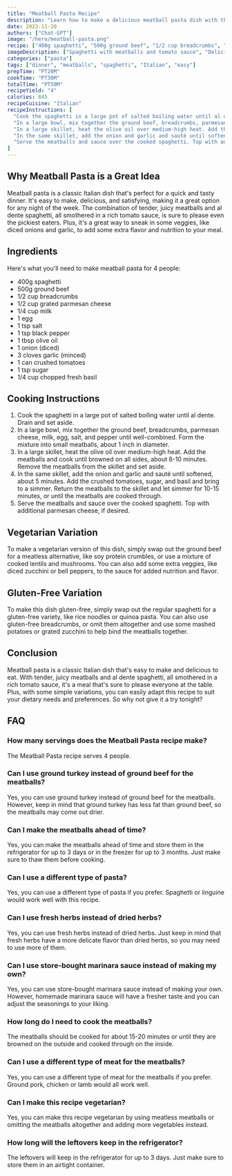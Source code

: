 ```yaml
---
title: "Meatball Pasta Recipe"
description: "Learn how to make a delicious meatball pasta dish with this easy recipe. Perfect for a quick and tasty dinner!"
date: 2022-11-20
authors: ["Chat-GPT"]
image: "/hero/meatball-pasta.png"
recipe: ["400g spaghetti", "500g ground beef", "1/2 cup breadcrumbs", "1/2 cup grated parmesan cheese", "1/4 cup milk", "1 egg", "1 tsp salt", "1 tsp black pepper", "1 tbsp olive oil", "1 onion (diced)", "3 cloves garlic (minced)", "1 can crushed tomatoes", "1 tsp sugar", "1/4 cup chopped fresh basil"]
imageDescription: ["Spaghetti with meatballs and tomato sauce", "Delicious Italian dish", "Served with parmesan cheese", "Perfect for a family dinner"]
categories: ["pasta"]
tags: ["dinner", "meatballs", "spaghetti", "Italian", "easy"]
prepTime: "PT20M"
cookTime: "PT30M"
totalTime: "PT50M"
recipeYield: "4"
calories: 645
recipeCuisine: "Italian"
recipeInstructions: [
  "Cook the spaghetti in a large pot of salted boiling water until al dente. Drain and set aside.",
  "In a large bowl, mix together the ground beef, breadcrumbs, parmesan cheese, milk, egg, salt, and pepper until well-combined. Form the mixture into small meatballs, about 1 inch in diameter.",
  "In a large skillet, heat the olive oil over medium-high heat. Add the meatballs and cook until browned on all sides, about 8-10 minutes. Remove the meatballs from the skillet and set aside.",
  "In the same skillet, add the onion and garlic and sauté until softened, about 5 minutes. Add the crushed tomatoes, sugar, and basil and bring to a simmer. Return the meatballs to the skillet and let simmer for 10-15 minutes, or until the meatballs are cooked through.",
  "Serve the meatballs and sauce over the cooked spaghetti. Top with additional parmesan cheese, if desired."
]
---
```


## Why Meatball Pasta is a Great Idea

Meatball pasta is a classic Italian dish that's perfect for a quick and tasty dinner. It's easy to make, delicious, and satisfying, making it a great option for any night of the week. The combination of tender, juicy meatballs and al dente spaghetti, all smothered in a rich tomato sauce, is sure to please even the pickiest eaters. Plus, it's a great way to sneak in some veggies, like diced onions and garlic, to add some extra flavor and nutrition to your meal.

## Ingredients

Here's what you'll need to make meatball pasta for 4 people:

- 400g spaghetti
- 500g ground beef
- 1/2 cup breadcrumbs
- 1/2 cup grated parmesan cheese
- 1/4 cup milk
- 1 egg
- 1 tsp salt
- 1 tsp black pepper
- 1 tbsp olive oil
- 1 onion (diced)
- 3 cloves garlic (minced)
- 1 can crushed tomatoes
- 1 tsp sugar
- 1/4 cup chopped fresh basil

## Cooking Instructions

1. Cook the spaghetti in a large pot of salted boiling water until al dente. Drain and set aside.
2. In a large bowl, mix together the ground beef, breadcrumbs, parmesan cheese, milk, egg, salt, and pepper until well-combined. Form the mixture into small meatballs, about 1 inch in diameter.
3. In a large skillet, heat the olive oil over medium-high heat. Add the meatballs and cook until browned on all sides, about 8-10 minutes. Remove the meatballs from the skillet and set aside.
4. In the same skillet, add the onion and garlic and sauté until softened, about 5 minutes. Add the crushed tomatoes, sugar, and basil and bring to a simmer. Return the meatballs to the skillet and let simmer for 10-15 minutes, or until the meatballs are cooked through.
5. Serve the meatballs and sauce over the cooked spaghetti. Top with additional parmesan cheese, if desired.

## Vegetarian Variation

To make a vegetarian version of this dish, simply swap out the ground beef for a meatless alternative, like soy protein crumbles, or use a mixture of cooked lentils and mushrooms. You can also add some extra veggies, like diced zucchini or bell peppers, to the sauce for added nutrition and flavor.

## Gluten-Free Variation

To make this dish gluten-free, simply swap out the regular spaghetti for a gluten-free variety, like rice noodles or quinoa pasta. You can also use gluten-free breadcrumbs, or omit them altogether and use some mashed potatoes or grated zucchini to help bind the meatballs together.

## Conclusion

Meatball pasta is a classic Italian dish that's easy to make and delicious to eat. With tender, juicy meatballs and al dente spaghetti, all smothered in a rich tomato sauce, it's a meal that's sure to please everyone at the table. Plus, with some simple variations, you can easily adapt this recipe to suit your dietary needs and preferences. So why not give it a try tonight?

## FAQ

### How many servings does the Meatball Pasta recipe make?

The Meatball Pasta recipe serves 4 people.

### Can I use ground turkey instead of ground beef for the meatballs?

Yes, you can use ground turkey instead of ground beef for the meatballs. However, keep in mind that ground turkey has less fat than ground beef, so the meatballs may come out drier.

### Can I make the meatballs ahead of time?

Yes, you can make the meatballs ahead of time and store them in the refrigerator for up to 3 days or in the freezer for up to 3 months. Just make sure to thaw them before cooking.

### Can I use a different type of pasta?

Yes, you can use a different type of pasta if you prefer. Spaghetti or linguine would work well with this recipe.

### Can I use fresh herbs instead of dried herbs?

Yes, you can use fresh herbs instead of dried herbs. Just keep in mind that fresh herbs have a more delicate flavor than dried herbs, so you may need to use more of them.

### Can I use store-bought marinara sauce instead of making my own?

Yes, you can use store-bought marinara sauce instead of making your own. However, homemade marinara sauce will have a fresher taste and you can adjust the seasonings to your liking.

### How long do I need to cook the meatballs?

The meatballs should be cooked for about 15-20 minutes or until they are browned on the outside and cooked through on the inside.

### Can I use a different type of meat for the meatballs?

Yes, you can use a different type of meat for the meatballs if you prefer. Ground pork, chicken or lamb would all work well.

### Can I make this recipe vegetarian?

Yes, you can make this recipe vegetarian by using meatless meatballs or omitting the meatballs altogether and adding more vegetables instead.

### How long will the leftovers keep in the refrigerator?

The leftovers will keep in the refrigerator for up to 3 days. Just make sure to store them in an airtight container.